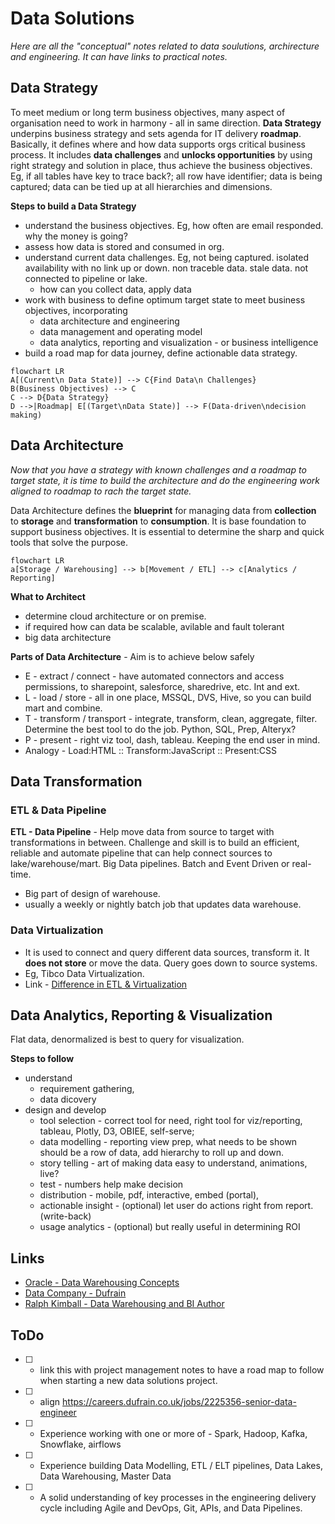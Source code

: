 # Data Solutions

*Here are all the "conceptual" notes related to data soulutions, archirecture and engineering. It can have links to practical notes.*

## Data Strategy

To meet medium or long term business objectives, many aspect of organisation need to work in harmony - all in same direction. **Data Strategy** underpins business strategy and sets agenda for IT delivery **roadmap**. Basically, it defines where and how data supports orgs critical business process. It includes **data challenges** and **unlocks opportunities** by using right strategy and solution in place, thus achieve the business objectives. Eg, if all tables have key to trace back?; all row have identifier; data is being captured; data can be tied up at all hierarchies and dimensions.

**Steps to build a Data Strategy**

- understand the business objectives. Eg, how often are email responded. why the money is going?
- assess how data is stored and consumed in org.
- understand current data challenges. Eg, not being captured. isolated availability with no link up or down. non traceble data. stale data. not connected to pipeline or lake.
  - how can you collect data, apply data
- work with business to define optimum target state to meet business objectives, incorporating
  - data architecture and engineering
  - data management and operating model
  - data analytics, reporting and visualization - or business intelligence
- build a road map for data journey, define actionable data strategy.

```mermaid
flowchart LR
A[(Current\n Data State)] --> C{Find Data\n Challenges}
B(Business Objectives) --> C
C --> D{Data Strategy}
D -->|Roadmap| E[(Target\nData State)] --> F(Data-driven\ndecision making)
```

## Data Architecture



*Now that you have a strategy with known challenges and a roadmap to target state, it is time to build the architecture and do the engineering work aligned to roadmap to rach the target state.*

Data Architecture defines the **blueprint** for managing data from **collection** to **storage** and **transformation** to **consumption**. It is base foundation to support business objectives. It is essential to determine the sharp and quick tools that solve the purpose.

```mermaid
flowchart LR
a[Storage / Warehousing] --> b[Movement / ETL] --> c[Analytics / Reporting]
```

**What to Architect**

- determine cloud architecture or on premise.
- if required how can data be scalable, avilable and fault tolerant
- big data architecture

**Parts of Data Architecture** - Aim is to achieve below safely

- E - extract / connect - have automated connectors and access permissions, to sharepoint, salesforce, sharedrive, etc. Int and ext.
- L - load / store - all in one place, MSSQL, DVS, Hive, so you can build mart and combine.
- T - transform / transport - integrate, transform, clean, aggregate, filter. Determine the best tool to do the job. Python, SQL, Prep, Alteryx?
- P - present - right viz tool, dash, tableau. Keeping the end user in mind.
- Analogy - Load:HTML :: Transform:JavaScript :: Present:CSS

## Data Transformation

### ETL & Data Pipeline

**ETL - Data Pipeline** - Help move data from source to target with transformations in between. Challenge and skill is to build an efficient, reliable and automate pipeline that can help connect sources to lake/warehouse/mart. Big Data pipelines. Batch and Event Driven or real-time.

- Big part of design of warehouse.
- usually a weekly or nightly batch job that updates data warehouse.

### Data Virtualization

- It is used to connect and query different data sources, transform it. It **does not store** or move the data. Query goes down to source systems.
- Eg, Tibco Data Virtualization.
- Link - [Difference in ETL & Virtualization](https://community.denodo.com/kb/en/view/document/Data%20Virtualization%20and%20ETL)

## Data Analytics, Reporting & Visualization

Flat data, denormalized is best to query for visualization.

**Steps to follow**

- understand
  - requirement gathering,
  - data dicovery
- design and develop
  - tool selection - correct tool for need, right tool for viz/reporting, tableau, Plotly, D3, OBIEE, self-serve;
  - data modelling - reporting view prep, what needs to be shown should be a row of data, add hierarchy to roll up and down.
  - story telling - art of making data easy to understand, animations, live?
  - test - numbers help make decision
  - distribution - mobile, pdf, interactive, embed (portal),
  - actionable insight - (optional) let user do actions right from report. (write-back)
  - usage analytics - (optional) but really useful in determining ROI

## Links

- [Oracle - Data Warehousing Concepts](https://docs.oracle.com/en/database/oracle/oracle-database/21/dwhsg/introduction-data-warehouse-concepts.html#GUID-452FBA23-6976-4590-AA41-1369647AD14D)
- [Data Company - Dufrain](https://www.dufrain.co.uk/)
- [Ralph Kimball - Data Warehousing and BI Author](https://en.wikipedia.org/wiki/Ralph_Kimball)

## ToDo

- [ ] - link this with project management notes to have a road map to follow when starting a new data solutions project.
- [ ] - align <https://careers.dufrain.co.uk/jobs/2225356-senior-data-engineer>
- [ ] - Experience working with one or more of - Spark, Hadoop, Kafka, Snowflake, airflows
- [ ] - Experience building Data Modelling, ETL / ELT pipelines, Data Lakes, Data Warehousing, Master Data
- [ ] - A solid understanding of key processes in the engineering delivery cycle including Agile and DevOps, Git, APIs, and Data Pipelines.

